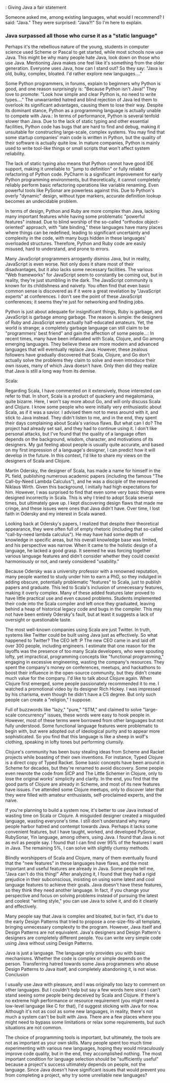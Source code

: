 : Giving Java a fair statement

Someone asked me, among existing languages, what would I recommend? I said: "Java." They were surprised: "Java?!" So I'm here to explain.

### Java surpassed all those who curse it as a "static language"

Perhaps it's the rebellious nature of the young, students in computer science used Scheme or Pascal to get started, while most schools now use Java. This might be why many people hate Java, look down on those who use Java. Mentioning Java makes one feel like it's something from the older generation. Everyone uses Java, how can I stand out? So they say: "Java is old, bulky, complex, bloated. I'd rather explore new languages...."

Some Python programmers, in forums, explain to beginners why Python is good, and one reason surprisingly is: "Because Python isn't Java!" They love to promote: "Look how simple and clear Python is, no need to write types...." The unwarranted hatred and blind rejection of Java led them to overlook its significant advantages, causing them to lose their way. Despite its dominant stance, Python as a programming language is actually unable to compete with Java.: In terms of performance, Python is several tenfold slower than Java. Due to the lack of static typing and other essential facilities, Python code has bugs that are hard to find and debug, making it unsuitable for constructing large-scale, complex systems. You may find that some startup companies' main code is written in Python, but the quality of their software is actually quite low. In mature companies, Python is mainly used to write tool-like things or small scripts that won't affect system reliability.

The lack of static typing also means that Python cannot have good IDE support, making it unreliable to "jump to definition" or fully reliable refactoring of Python code. PyCharm is a significant improvement for early Python programming environments, but theoretically, it cannot completely reliably perform basic refactoring operations like variable renaming. Even powerful tools like PySonar are powerless against this. Due to Python's overly "dynamic" design, without type markers, accurate definition lookup becomes an undecidable problem.

In terms of design, Python and Ruby are more complex than Java, lacking many important features while having some problematic "powerful features" instead. Due to blind worship of the so-called "orthodox object-oriented" approach, with "late binding," these languages have many places where things can be redefined, leading to significant uncertainty and complexity in the code, with many bugs hidden in these languages' overloaded structures. Therefore, Python and Ruby code are easily misused, hard to understand, and prone to errors.

Many JavaScript programmers arrogantly dismiss Java, but in reality, JavaScript is even worse. Not only does it share most of their disadvantages, but it also lacks some necessary facilities. The various "Web frameworks" for JavaScript seem to constantly be coming out, but in reality, they're just stumbling in the dark. The JavaScript community is known for its childishness and naivety. You often find that even basic common sense is discovered as if it were a great revelation by "JavaScript experts" at conferences. I don't see the point of these JavaScript conferences; it seems they're just for networking and finding jobs.

Python is just about adequate for insignificant things, Ruby is garbage, and JavaScript is garbage among garbage. The reason is simple: the designers of Ruby and JavaScript were actually half-educated amateurs. Yet, the world is strange; a completely garbage language can still claim to be "programmers' best friend" and gain the affection of some people...: In recent times, many have been infatuated with Scala, Clojure, and Go among emerging languages. They believe these are more modern and advanced languages that will eventually replace Java. However, these zealous followers have gradually discovered that Scala, Clojure, and Go don't actually solve the problems they claim to solve and even introduce their own issues, many of which Java doesn't have. Only then did they realize that Java is still a long way from its demise.

Scala:

Regarding Scala, I have commented on it extensively, those interested can refer to that. In short, Scala is a product of quackery and megalomania, quite bizarre. Here, I won't say more about Go, and will only discuss Scala and Clojure. I know some people who were initially very enthusiastic about Scala, as if it was a savior. I advised them not to mess around with it, and stick to Java instead. They didn't listen to me, and in the end, they spent their days complaining about Scala's various flaws. But what can I do? The project had already set sail, and they had to continue using it. I don't like personal attacks, but I've found that the quality of a language often depends on the background, wisdom, character, and motivations of its designers. My gut feeling about people is usually quite accurate, and based on my first impression of a language's designer, I can predict how it will develop in the future. In this context, I'd like to share my views on the designers of Scala and Clojure.

Martin Odersky, the designer of Scala, has made a name for himself in the PL field, publishing numerous academic papers (including the famous "The Call-by-Need Lambda Calculus"), and he was a disciple of the renowned Niklaus Wirth. Given this background, I initially had high expectations for him. However, I was surprised to find that even some very basic things were designed incorrectly in Scala. This is why I tried to adopt Scala several times, but ultimately gave up. I kept discovering design flaws that made me cringe, and these issues were ones that Java didn't have. Over time, I lost faith in Odersky and my interest in Scala waned.

Looking back at Odersky's papers, I realized that despite their theoretical appearance, they were often full of empty rhetoric (including that so-called "call-by-need lambda calculus"). He may have had some depth of knowledge in specific areas, but his overall knowledge base was limited, and his perspective was narrow. When it came to the holistic design of a language, he lacked a good grasp. It seemed he was forcing together various language features and didn't consider whether they could coexist harmoniously or not, and rarely considered "usability."

Because Odersky was a university professor with a renowned reputation, many people wanted to study under him to earn a PhD, so they indulged in adding obscure, potentially problematic "features" to Scala, just to publish papers and graduate. This led to Scala's inclusion of unnecessary features, making it overly complex. Many of these added features later proved to have little practical use and even caused problems. Students implemented their code into the Scala compiler and left once they graduated, leaving behind a heap of historical legacy code and bugs in the compiler. This may not have been entirely Odersky's fault, but at least it suggests a lack of oversight or questionable taste.

The most well-known companies using Scala are just Twitter. In truth, systems like Twitter could be built using Java just as effectively. So what happened to Twitter? The CEO left :P The new CEO came in and laid off over 300 people, including engineers. I estimate that one reason for the layoffs was the presence of too many Scala developers, who were spouting lofty, yet impractical, programming concepts like "functional programming," engaging in excessive engineering, wasting the company's resources. They spent the company's money on conferences, meetups, and hackathons to boost their influence in the open-source community, but they didn't create much value for the company. I'd like to talk about Clojure again. When Clojure first emerged, some people passionately recommended it to me. I watched a promotional video by its designer Rich Hickey. I was impressed by his charisma, even though he didn't have a CS degree. But only such people can create a "religion," I suppose.

Full of buzzwords like "lazy," "pure," "STM," and claimed to solve "large-scale concurrency" issues, these words were easy to hook people in. However, most of these terms were borrowed from other languages but not fully understood. Some functional language features were problematic to begin with, but were adopted out of ideological purity and to appear more sophisticated. So you find that this language is like a sheep in wolf's clothing, speaking in lofty tones but performing clumsily.

Clojure's community has been busy stealing ideas from Scheme and Racket projects while boasting of their own inventions. For instance, Typed Clojure is a direct copy of Typed Racket. Some basic concepts have been around in Scheme for decades, but they're renamed to avoid discovery. Some people even rewrote the code from SICP and The Little Schemer in Clojure, only to lose the original works' simplicity and clarity. In the end, you find that the good parts of Clojure are already in Scheme, and most of its new features have issues. I've attended some Clojure meetups, only to discover later that they were filled with amateur enthusiasts, self-proclaimed experts, and the naive.

If you're planning to build a system now, it's better to use Java instead of wasting time on Scala or Clojure. A misguided designer created a misguided language, wasting everyone's time. I still don't understand why many people harbor hatred and contempt towards Java. Perhaps it lacks some convenient features, but I have taught, worked, and developed PySonar, RubySonar, Yin language, among others, using Java. I found that Java is not as evil as people say. I found that I can find over 95% of the features I want in Java. The remaining 5%, I can solve with slightly clumsy methods.

Blindly worshippers of Scala and Clojure, many of them eventually found that the "new features" in these languages have flaws, and the most important and useful features are already in Java. Some people tell me, "Java can't do this thing!" After analyzing it, I found that they had a rigid prejudice in their subconscious, insisting on using some latest and cool language features to achieve their goals. Java doesn't have these features, so they think they need another language. In fact, if you change your perspective and focus on solving problems instead of pursuing the latest and coolest "writing style," you can use Java to solve it, and do it cleanly and effectively.

Many people say that Java is complex and bloated, but in fact, it's due to the early Design Patterns that tried to propose a one-size-fits-all template, bringing unnecessary complexity to the program. However, Java itself and Design Patterns are not equivalent. Java's designers and Design Pattern's designers are completely different people. You can write very simple code using Java without using Design Patterns.

Java is just a language. The language only provides you with basic mechanisms. Whether the code is complex or simple depends on the person. Transferring hatred towards some Java programmers who abuse Design Patterns to Java itself, and completely abandoning it, is not wise. Conclusion

I usually use Java with pleasure, and I was originally too lazy to comment on other languages. But I couldn't help but say a few words here since I can't stand seeing some people being deceived by Scala and Clojure. If there's no extreme high performance or resource requirement (you might need a low-level language like C for that), I'd suggest sticking with Java for now. Although it's not as cool as some new languages, in reality, there's not much a system can't be built with Java. There are a few places where you might need to bypass some limitations or relax some requirements, but such situations are not common.

The choice of programming tools is important, but ultimately, the tools are not as important as your own skills. Many people spent too much time experimenting with various new languages, hoping they would miraculously improve code quality, but in the end, they accomplished nothing. The most important condition for language selection should be "sufficiently useful" because a project's success ultimately depends on people, not the language. Since Java doesn't have significant issues that would prevent you from completing a project, why try some unreliable new languages?